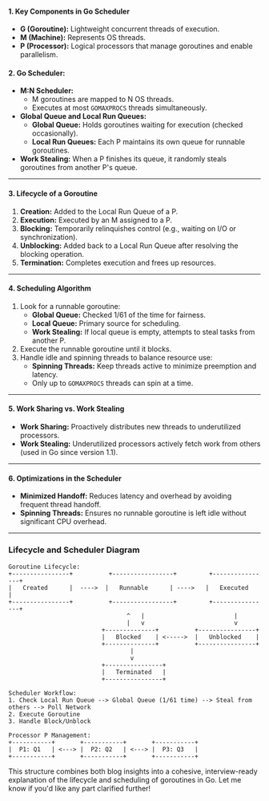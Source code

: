 
#### **1. Key Components in Go Scheduler**

- **G (Goroutine):** Lightweight concurrent threads of execution.
- **M (Machine):** Represents OS threads.
- **P (Processor):** Logical processors that manage goroutines and enable parallelism.

#### **2. Go Scheduler:**

- **M:N Scheduler:**
    - M goroutines are mapped to N OS threads.
    - Executes at most `GOMAXPROCS` threads simultaneously.
- **Global Queue and Local Run Queues:**
    - **Global Queue:** Holds goroutines waiting for execution (checked occasionally).
    - **Local Run Queues:** Each P maintains its own queue for runnable goroutines.
- **Work Stealing:** When a P finishes its queue, it randomly steals goroutines from another P's queue.

---

#### **3. Lifecycle of a Goroutine**

1. **Creation:** Added to the Local Run Queue of a P.
2. **Execution:** Executed by an M assigned to a P.
3. **Blocking:** Temporarily relinquishes control (e.g., waiting on I/O or synchronization).
4. **Unblocking:** Added back to a Local Run Queue after resolving the blocking operation.
5. **Termination:** Completes execution and frees up resources.

---

#### **4. Scheduling Algorithm**

1. Look for a runnable goroutine:
    - **Global Queue:** Checked 1/61 of the time for fairness.
    - **Local Queue:** Primary source for scheduling.
    - **Work Stealing:** If local queue is empty, attempts to steal tasks from another P.
2. Execute the runnable goroutine until it blocks.
3. Handle idle and spinning threads to balance resource use:
    - **Spinning Threads:** Keep threads active to minimize preemption and latency.
    - Only up to `GOMAXPROCS` threads can spin at a time.

---

#### **5. Work Sharing vs. Work Stealing**

- **Work Sharing:** Proactively distributes new threads to underutilized processors.
- **Work Stealing:** Underutilized processors actively fetch work from others (used in Go since version 1.1).

---

#### **6. Optimizations in the Scheduler**

- **Minimized Handoff:** Reduces latency and overhead by avoiding frequent thread handoff.
- **Spinning Threads:** Ensures no runnable goroutine is left idle without significant CPU overhead.

---

### **Lifecycle and Scheduler Diagram**

```plaintext
Goroutine Lifecycle:
+----------------+          +-----------------+         +----------------+
|   Created      |  ---->  |   Runnable      | ---->   |   Executed      |
+----------------+          +-----------------+         +----------------+
                                 ^   |                         |
                                 |   v                         v
                          +--------------+          +----------------+
                          |   Blocked    | <----->  |   Unblocked    |
                          +--------------+          +----------------+
                                  |
                                  v
                          +----------------+
                          |   Terminated   |
                          +----------------+

Scheduler Workflow:
1. Check Local Run Queue --> Global Queue (1/61 time) --> Steal from others --> Poll Network
2. Execute Goroutine
3. Handle Block/Unblock

Processor P Management:
+-----------+       +-----------+       +-----------+
|  P1: Q1   | <---> |  P2: Q2   | <---> |  P3: Q3   |
+-----------+       +-----------+       +-----------+
```

This structure combines both blog insights into a cohesive, interview-ready explanation of the lifecycle and scheduling of goroutines in Go. Let me know if you'd like any part clarified further!